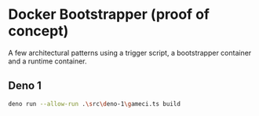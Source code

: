 # Docker Bootstrapper (proof of concept)

A few architectural patterns using a trigger script, a bootstrapper container and a runtime container.

## Deno 1

```bash
deno run --allow-run .\src\deno-1\gameci.ts build
```
